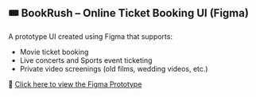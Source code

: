
## 🎟️ BookRush – Online Ticket Booking UI (Figma)

A prototype UI created using Figma that supports:
- Movie ticket booking
- Live concerts and Sports event ticketing
- Private video screenings (old films, wedding videos, etc.)

🔗 [Click here to view the Figma Prototype](https://www.figma.com/proto/SDK3QqvsMVkukIjkQAEY0G/BookRush?node-id=0-1&t=vUQpZWuSTPmH3ZaN-1)
